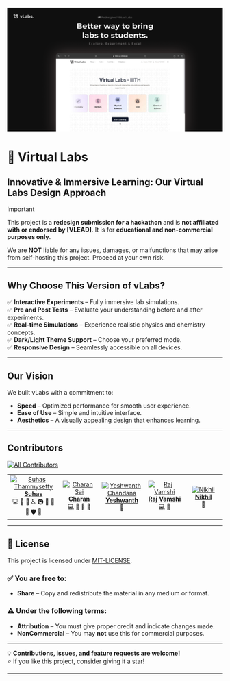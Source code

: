 ![Virtual Labs](client/src/assets/Intro.png)

# 🚀 Virtual Labs  
## **Innovative & Immersive Learning: Our Virtual Labs Design Approach**  

> [!IMPORTANT]  
> This project is a **redesign submission for a hackathon** and is **not affiliated with or endorsed by [VLEAD]**. It is for **educational and non-commercial purposes only**.
> 
> We are **NOT** liable for any issues, damages, or malfunctions that may arise from self-hosting this project. Proceed at your own risk.

---

## **Why Choose This Version of vLabs?**  

✅ **Interactive Experiments** – Fully immersive lab simulations.  
✅ **Pre and Post Tests** – Evaluate your understanding before and after experiments.  
✅ **Real-time Simulations** – Experience realistic physics and chemistry concepts.  
✅ **Dark/Light Theme Support** – Choose your preferred mode.  
✅ **Responsive Design** – Seamlessly accessible on all devices.  

---

## **Our Vision**  
We built vLabs with a commitment to:  
- **Speed** – Optimized performance for smooth user experience.  
- **Ease of Use** – Simple and intuitive interface.  
- **Aesthetics** – A visually appealing design that enhances learning.  

---

## **Contributors**  

[![All Contributors](https://img.shields.io/github/all-contributors/heysuhas/VirtualLabsRedesign?color=b3b3d1&style=for-the-badge)](#contributors)  

<table>
  <tbody>
    <tr>
      <td align="center" width="14.28%"><a href="http://suhas-resume.vercel.app"><img src="https://avatars.githubusercontent.com/u/116619954?v=4" width="100px;" alt="Suhas Thammysetty"/><br /><b>Suhas</b></a><br />
        💻 🎨 🐛 ♿️ 🚇 🚧 📆 👀 🛡️ 🔧
      </td>
      <td align="center" width="14.28%"><a href="https://github.com/tCharan369"><img src="https://avatars.githubusercontent.com/u/173562397?v=4" width="100px;" alt="Charan Sai"/><br /><b>Charan</b></a><br />
        💻 🐛 🚧 👀
      </td>
      <td align="center" width="14.28%"><a href="https://github.com/heyyesh"><img src="https://instagram.fmaa11-1.fna.fbcdn.net/v/t51.2885-19/482991400_646311235019147_8983410199144647674_n.jpg?_nc_ht=instagram.fmaa11-1.fna.fbcdn.net&_nc_cat=111&_nc_oc=Q6cZ2AGN6Qi_u5iOtqJwrjwvHuCC9i1Afzq2J2NESFJOJ4SWbxtT-rz63MklFfX1HIkJjaM&_nc_ohc=u3oiZNO5dpAQ7kNvgGOdL4i&_nc_gid=f711c33e179e4e15bfc0aeb148c1f326&edm=AP4sbd4BAAAA&ccb=7-5&oh=00_AYH3UMG5f7mbiZVqDajcdiPcVZXePHjdYn17hDJyKY32BA&oe=67D8E341&_nc_sid=7a9f4b" width="100px;" alt="Yeshwanth Chandana"/><br /><b>Yeshwanth</b></a><br />
        🐛
      </td>
      <td align="center" width="14.28%"><a href="https://github.com/RajVamshi05"><img src="https://instagram.fmaa11-1.fna.fbcdn.net/v/t51.2885-19/276978008_1104717410375195_882752594060129657_n.jpg?_nc_ht=instagram.fmaa11-1.fna.fbcdn.net&_nc_cat=111&_nc_oc=Q6cZ2AGLMnpwP8auWs6FX6swFDPdqPDcdBGHWnhIdi20VYITp3gFbMgdDPbjhN9ylT0EPyM&_nc_ohc=FaQsAwPcejAQ7kNvgEnTOHk&_nc_gid=388b776e924149f08bbe8e07f2f4f3e3&edm=ALGbJPMBAAAA&ccb=7-5&oh=00_AYFsBWyMb7pm1Ju_EgrypkCbZZbBUFH10pC1r8YegvtXpQ&oe=67D8E340&_nc_sid=7d3ac5" width="100px;" alt="Raj Vamshi"/><br /><b>Raj Vamshi</b></a><br />
        💻 🐛
      </td>
      <td align="center" width="14.28%"><a href="https://github.com/Nikhilhero13"><img src="https://i.pinimg.com/564x/a9/5b/0a/a95b0ae63a813759e1cc82a90b4a25ec.jpg" width="100px;" alt="Nikhil"/><br /><b>Nikhil</b></a><br />
        🔣
      </td>
    </tr>
  </tbody>
</table>

---

## 📜 License  

This project is licensed under [MIT-LICENSE](https://opensource.org/license/mit).  

### ✅ **You are free to:**  
- **Share** – Copy and redistribute the material in any medium or format.  

### ⚠️ **Under the following terms:**  
- **Attribution** – You must give proper credit and indicate changes made.  
- **NonCommercial** – You may **not** use this for commercial purposes.

---

💡 **Contributions, issues, and feature requests are welcome!**  
⭐ If you like this project, consider giving it a star!  

---
